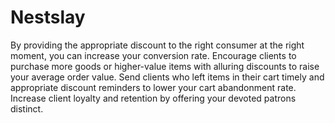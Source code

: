 # Nestslay


By providing the appropriate discount to the right consumer at the right moment, you can increase your conversion rate.
Encourage clients to purchase more goods or higher-value items with alluring discounts to raise your average order value.
Send clients who left items in their cart timely and appropriate discount reminders to lower your cart abandonment rate.
Increase client loyalty and retention by offering your devoted patrons distinct.
